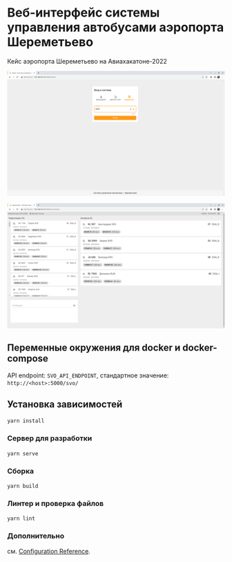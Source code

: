 # Веб-интерфейс системы управления автобусами аэропорта Шереметьево

Кейс аэропорта Шереметьево на Авиахакатоне-2022

![Страница входа в систему](./images/login.png)

![Интерфейс диспетчера](./images/controller.png)

## Переменные окружения для docker и docker-compose

API endpoint: ```SVO_API_ENDPOINT```, стандартное значение: 	```http://<host>:5000/svo/```

## Установка зависимостей
```
yarn install
```

### Сервер для разработки
```
yarn serve
```

### Сборка 
```
yarn build
```

### Линтер и проверка файлов
```
yarn lint
```

### Дополнительно
см. [Configuration Reference](https://cli.vuejs.org/config/).
